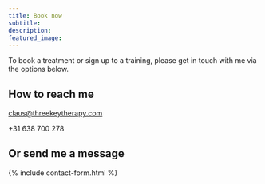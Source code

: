 ```yaml
---
title: Book now
subtitle: 
description:
featured_image: 
---
```


To book a treatment or sign up to a training, please get in touch with me via the options below.

## How to reach me

claus@threekeytherapy.com

+31 638 700 278

## Or send me a message

{% include contact-form.html %}


